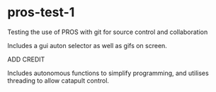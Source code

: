 # pros-test-1

Testing the use of PROS with git for source control and collaboration

Includes a gui auton selector as well as gifs on screen.

ADD CREDIT

Includes autonomous functions to simplify programming, and utilises threading to allow catapult control.
